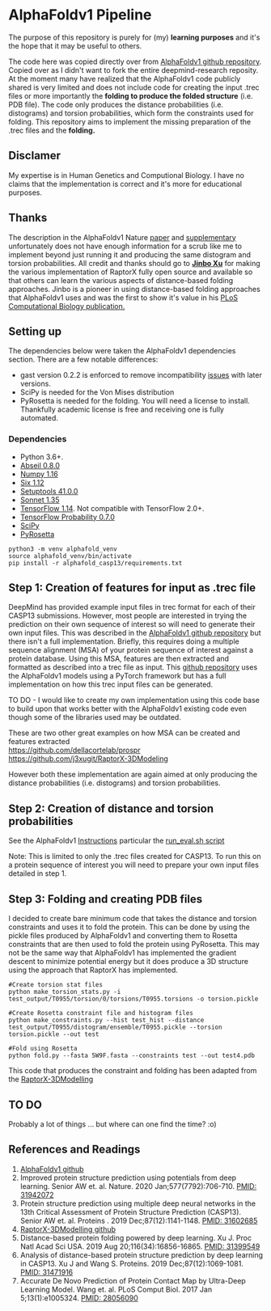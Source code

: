 # AlphaFoldv1 Pipeline

The purpose of this repository is purely for (my) **learning purposes** and it's the hope that it may be useful to others.  

The code here was copied directly over from [AlphaFoldv1 github repository](https://github.com/deepmind/deepmind-research/tree/master/alphafold_casp13).
Copied over as I didn't want to fork the entire deepmind-research reposity. At the moment many have realized that the AlphaFoldv1 code publicly shared is 
very limited and does not include code for creating the input .trec files or more importantly the **folding to produce the folded structure** (i.e. PDB file).
The code only produces the distance probabilities (i.e. distograms) and torsion probabilities, which form the constraints used for folding. This repository
aims to implement the missing preparation of the .trec files and the **folding.**  

## Disclamer
My expertise is in Human Genetics and Computional Biology. I have no claims that the implementation is correct and it's more for educational purposes.

## Thanks
The description in the AlphaFoldv1 Nature [paper](https://www.nature.com/articles/s41586-019-1923-7) and [supplementary](https://static-content.springer.com/esm/art%3A10.1038%2Fs41586-019-1923-7/MediaObjects/41586_2019_1923_MOESM1_ESM.pdf) unfortunately does not have enough information for a scrub like me to implement beyond just running it and producing the same distogram and torsion probabilities. All credit and thanks should go to [**Jinbo Xu**](https://www.ttic.edu/faculty/xu/) for making the various implementation of RaptorX fully open source and available so that others can learn the various aspects of distance-based folding approaches. Jinbo is a pioneer in using distance-based folding approaches that AlphaFoldv1 uses and was the first to show it's value in his [PLoS Computational Biology publication.](https://journals.plos.org/ploscompbiol/article?id=10.1371/journal.pcbi.1005324)

## Setting up
The dependencies below were taken the AlphaFoldv1 dependencies section. There are a few notable differences:
* gast version 0.2.2 is enforced to remove incompatibility [issues](https://github.com/tensorflow/tensorflow/issues/32859) with later versions.
* SciPy is needed for the Von Mises distribution
* PyRosetta is needed for the folding. You will need a license to install. Thankfully academic license is free and receiving one is fully automated.

### Dependencies

*   Python 3.6+.
*   [Abseil 0.8.0](https://github.com/abseil/abseil-py)
*   [Numpy 1.16](https://numpy.org)
*   [Six 1.12](https://pypi.org/project/six/)
*   [Setuptools 41.0.0](https://setuptools.readthedocs.io/en/latest/)
*   [Sonnet 1.35](https://github.com/deepmind/sonnet)
*   [TensorFlow 1.14](https://tensorflow.org). Not compatible with TensorFlow
    2.0+.
*   [TensorFlow Probability 0.7.0](https://www.tensorflow.org/probability)
*	[SciPy](https://www.scipy.org/install.html)
* 	[PyRosetta](http://www.pyrosetta.org/dow)

```
python3 -m venv alphafold_venv
source alphafold_venv/bin/activate
pip install -r alphafold_casp13/requirements.txt
```

## Step 1: Creation of features for input as .trec file
DeepMind has provided example input files in trec format for each of their CASP13 submissions. However, most people are interested in trying the prediction on
their own sequence of interest so will need to generate their own input files. This was described in the [AlphaFoldv1 github repository](https://github.com/deepmind/deepmind-research/tree/master/alphafold_casp13) but there isn't a full implementation. Briefly, this requires doing a multiple sequence alignment (MSA) of your
protein sequence of interest against a protein database. Using this MSA, features are then extracted and formatted as described into a trec file as input. This 
[github repository](https://github.com/Urinx/alphafold_pytorch) uses the AlphaFoldv1 models using a PyTorch framework but has a full implementation on how this trec input files can be generated. 

TO DO - I would like to create my own implementation using this code base to build upon that works better with the AlphaFoldv1 existing code even though some of the libraries used may be outdated.  

These are two other great examples on how MSA can be created and features extracted  
https://github.com/dellacortelab/prospr  
https://github.com/j3xugit/RaptorX-3DModeling  


However both these implementation are again aimed at only producing the distance probabilities (i.e. distograms) and torsion probabilities.

## Step 2: Creation of distance and torsion probabilities
See the AlphaFoldv1 [Instructions](https://github.com/deepmind/deepmind-research/blob/master/alphafold_casp13/README.md) 
particular the [run_eval.sh script](https://github.com/deepmind/deepmind-research/blob/master/alphafold_casp13/run_eval.sh)  

Note: This is limited to only the .trec files created for CASP13. To run this on a protein sequence of interest you will need to prepare your own input files detailed
in step 1.

## Step 3: Folding and creating PDB files
I decided to create bare minimum code that takes the distance and torsion constraints and uses it to fold the protein. This can be done by using the pickle files
produced by AlphaFoldv1 and converting them to Rosetta constraints that are then used to fold the protein using PyRosetta. This may not be the same way that AlphaFoldv1 has implemented the gradient descent to minimize potential energy but it does produce a 3D structure using the approach that RaptorX has implemented.

```
#Create torsion stat files
python make_torsion_stats.py -i test_output/T0955/torsion/0/torsions/T0955.torsions -o torsion.pickle

#Create Rosetta constraint file and histogram files
python make_constraints.py --hist test_hist --distance test_output/T0955/distogram/ensemble/T0955.pickle --torsion torsion.pickle --out test

#Fold using Rosetta
python fold.py --fasta 5W9F.fasta --constraints test --out test4.pdb
```

This code that produces the constraint and folding has been adapted from the [RaptorX-3DModelling](https://github.com/j3xugit/RaptorX-3DModeling)

## TO DO
Probably a lot of things ... but where can one find the time? :o)

## References and Readings
1. [AlphaFoldv1 github](https://github.com/deepmind/deepmind-research/tree/master/alphafold_casp13) 
2. Improved protein structure prediction using potentials from deep learning. Senior AW et. al. Nature. 2020 Jan;577(7792):706-710. [PMID: 31942072](https://pubmed.ncbi.nlm.nih.gov/31942072/)
3. Protein structure prediction using multiple deep neural networks in the 13th Critical Assessment of Protein Structure Prediction (CASP13). Senior AW et. al. Proteins
. 2019 Dec;87(12):1141-1148. [PMID: 31602685](https://pubmed.ncbi.nlm.nih.gov/31602685/)
4. [RaptorX-3DModelling github](https://github.com/j3xugit/RaptorX-3DModeling)
5. Distance-based protein folding powered by deep learning. Xu J. Proc Natl Acad Sci USA. 2019 Aug 20;116(34):16856-16865. [PMID: 31399549](https://pubmed.ncbi.nlm.nih.gov/31399549/)
6. Analysis of distance-based protein structure prediction by deep learning in CASP13. Xu J and Wang S. Proteins. 2019 Dec;87(12):1069-1081. [PMID: 31471916](https://pubmed.ncbi.nlm.nih.gov/31471916/)
7. Accurate De Novo Prediction of Protein Contact Map by Ultra-Deep Learning Model. Wang et. al. PLoS Comput Biol. 2017 Jan 5;13(1):e1005324. [PMID: 28056090](https://pubmed.ncbi.nlm.nih.gov/28056090/)





